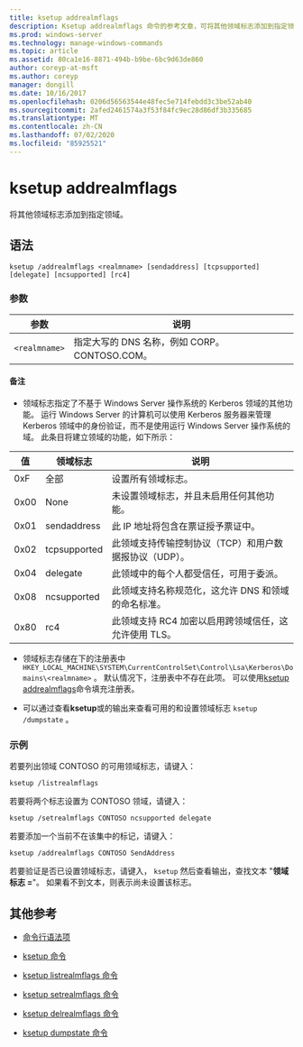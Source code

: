 ```yaml
---
title: ksetup addrealmflags
description: Ksetup addrealmflags 命令的参考文章，可将其他领域标志添加到指定领域。
ms.prod: windows-server
ms.technology: manage-windows-commands
ms.topic: article
ms.assetid: 80ca1e16-8871-494b-b9be-6bc9d63de860
author: coreyp-at-msft
ms.author: coreyp
manager: dongill
ms.date: 10/16/2017
ms.openlocfilehash: 0206d56563544e48fec5e714febdd3c3be52ab40
ms.sourcegitcommit: 2afed2461574a3f53f84fc9ec28d86df3b335685
ms.translationtype: MT
ms.contentlocale: zh-CN
ms.lasthandoff: 07/02/2020
ms.locfileid: "85925521"
---
```

# <a name="ksetup-addrealmflags"></a>ksetup addrealmflags

将其他领域标志添加到指定领域。

## <a name="syntax"></a>语法

```
ksetup /addrealmflags <realmname> [sendaddress] [tcpsupported] [delegate] [ncsupported] [rc4]
```

### <a name="parameters"></a>参数

| 参数 | 说明 |
| --------- | ----------- |
| `<realmname>` | 指定大写的 DNS 名称，例如 CORP。CONTOSO.COM。 |

#### <a name="remarks"></a>备注

- 领域标志指定了不基于 Windows Server 操作系统的 Kerberos 领域的其他功能。 运行 Windows Server 的计算机可以使用 Kerberos 服务器来管理 Kerberos 领域中的身份验证，而不是使用运行 Windows Server 操作系统的域。 此条目将建立领域的功能，如下所示：

| 值 | 领域标志 | 说明 |
| ----- | ---------- | ----------- |
| 0xF | 全部 | 设置所有领域标志。 |
| 0x00 | None | 未设置领域标志，并且未启用任何其他功能。 |
| 0x01 | sendaddress | 此 IP 地址将包含在票证授予票证中。 |
| 0x02 | tcpsupported | 此领域支持传输控制协议（TCP）和用户数据报协议（UDP）。 |
| 0x04 | delegate | 此领域中的每个人都受信任，可用于委派。 |
| 0x08 | ncsupported | 此领域支持名称规范化，这允许 DNS 和领域的命名标准。 |
| 0x80 | rc4 | 此领域支持 RC4 加密以启用跨领域信任，这允许使用 TLS。 |

- 领域标志存储在下的注册表中 `HKEY_LOCAL_MACHINE\SYSTEM\CurrentControlSet\Control\Lsa\Kerberos\Domains\<realmname>` 。 默认情况下，注册表中不存在此项。 可以使用[ksetup addrealmflags](ksetup-addrealmflags.md)命令填充注册表。

- 可以通过查看**ksetup**或的输出来查看可用的和设置领域标志 `ksetup /dumpstate` 。

### <a name="examples"></a>示例

若要列出领域 CONTOSO 的可用领域标志，请键入：

```
ksetup /listrealmflags
```

若要将两个标志设置为 CONTOSO 领域，请键入：

```
ksetup /setrealmflags CONTOSO ncsupported delegate
```

若要添加一个当前不在该集中的标记，请键入：

```
ksetup /addrealmflags CONTOSO SendAddress
```

若要验证是否已设置领域标志，请键入， `ksetup` 然后查看输出，查找文本 "**领域标志 =**"。 如果看不到文本，则表示尚未设置该标志。

## <a name="additional-references"></a>其他参考

- [命令行语法项](command-line-syntax-key.md)

- [ksetup 命令](ksetup.md)

- [ksetup listrealmflags 命令](ksetup-listrealmflags.md)

- [ksetup setrealmflags 命令](ksetup-setrealmflags.md)

- [ksetup delrealmflags 命令](ksetup-delrealmflags.md)

- [ksetup dumpstate 命令](ksetup-dumpstate.md)
